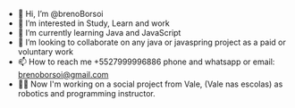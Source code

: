 - 👋 Hi, I’m @brenoBorsoi
- 👀 I’m interested in Study, Learn and work
- 🌱 I’m currently learning Java and JavaScript
- 💞️ I’m looking to collaborate on any java or javaspring project as a paid or voluntary work 
- 📫 How to reach me +5527999996886 phone and whatsapp or email: brenoborsoi@gmail.com
- 👨‍🏭 Now I'm working on a social project from Vale, (Vale nas escolas) as robotics and programming instructor.